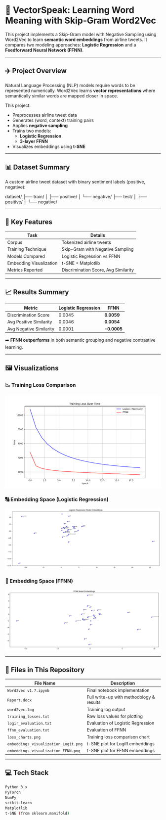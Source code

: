 # 🧠 VectorSpeak: Learning Word Meaning with Skip-Gram Word2Vec

This project implements a Skip-Gram model with Negative Sampling using Word2Vec to learn **semantic word embeddings** from airline tweets. It compares two modeling approaches: **Logistic Regression** and a **Feedforward Neural Network (FFNN)**.

---

## ✈️ Project Overview

Natural Language Processing (NLP) models require words to be represented numerically. Word2Vec learns **vector representations** where semantically similar words are mapped closer in space.

This project:
- Preprocesses airline tweet data
- Generates (word, context) training pairs
- Applies **negative sampling**
- Trains two models:
  - **Logistic Regression**
  - **3-layer FFNN**
- Visualizes embeddings using **t-SNE**

---

## 📊 Dataset Summary

A custom airline tweet dataset with binary sentiment labels (positive, negative):

dataset/
├── train/
│ ├── positive/
│ └── negative/
├── test/
│ ├── positive/
│ └── negative/


---

## 🚀 Key Features

| Task                          | Details                                |
|------------------------------|----------------------------------------|
| Corpus                       | Tokenized airline tweets               |
| Training Technique           | Skip-Gram with Negative Sampling       |
| Models Compared              | Logistic Regression vs FFNN            |
| Embedding Visualization      | t-SNE + Matplotlib                     |
| Metrics Reported             | Discrimination Score, Avg Similarity   |

---

## 📈 Results Summary

| Metric                      | Logistic Regression | FFNN        |
|----------------------------|---------------------|-------------|
| Discrimination Score       | 0.0045              | **0.0059**  |
| Avg Positive Similarity    | 0.0046              | **0.0054**  |
| Avg Negative Similarity    | 0.0001              | **-0.0005** |

➡️ **FFNN outperforms** in both semantic grouping and negative contrastive learning.

---
## 🖼️ Visualizations

### 📉 Training Loss Comparison
![Loss Curve](Outputs/loss_charts.png)

### 🔠 Embedding Space (Logistic Regression)
![LogiR Embeddings](Outputs/embeddings_visualization_Logit.png)

### 🧠 Embedding Space (FFNN)
![FFNN Embeddings](Outputs/embeddings_visualization_FFNN.png)

---

## 📂 Files in This Repository

| File Name                         | Description                                 |
|----------------------------------|---------------------------------------------|
| `Word2vec v1.7.ipynb`            | Final notebook implementation               |
| `Report.docx`                    | Full write-up with methodology & results    |
| `word2vec.log`                   | Training log output                         |
| `training_losses.txt`           | Raw loss values for plotting                |
| `logir_evaluation.txt`          | Evaluation of Logistic Regression           |
| `ffnn_evaluation.txt`           | Evaluation of FFNN                          |
| `loss_charts.png`               | Training loss comparison chart              |
| `embeddings_visualization_Logit.png` | t-SNE plot for LogiR embeddings         |
| `embeddings_visualization_FFNN.png`  | t-SNE plot for FFNN embeddings          |

---

## 💻 Tech Stack

```bash
Python 3.x
PyTorch
NumPy
scikit-learn
Matplotlib
t-SNE (from sklearn.manifold)


